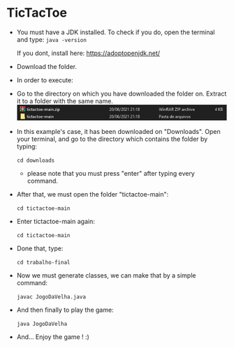 # TicTacToe
- You must have a JDK installed. To check if you do, open the terminal and type:
  `java -version`
  
  If you dont, install here: https://adoptopenjdk.net/
- Download the folder.
-   In order to execute:
  - Go to the directory on which you have downloaded the folder on. Extract it to a folder with the same name.
![](https://github.com/mariaedk/tictactoe/blob/main/images/example1.jpg)
  - In this example's case, it has been downloaded on "Downloads". Open your terminal, and go to the directory which contains the folder by typing:
  
    `cd downloads` 
    
    - please note that you must press "enter" after typing every command.
  - After that, we must open the folder "tictactoe-main":
     
    `cd tictactoe-main`
  - Enter tictactoe-main again:
  
    `cd tictactoe-main`
    
  - Done that, type:

     `cd trabalho-final`
     
  - Now we must generate classes, we can make that by a simple command:
  
      `javac JogoDaVelha.java`
      
  - And then finally to play the game: 
  
      `java JogoDaVelha`
      
 - And... Enjoy the game ! :)
    

